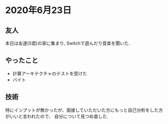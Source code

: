 # 2020年6月23日
## 友人
本日は友達(S君)の家に集まり, Switchで遊んだり音楽を聞いた.
## やったこと
- 計算アーキテクチャのテストを受けた
- バイト
## 技術
特にインプットが無かったが、面接していただいた方にもっと自己分析をした方がいいと言われたので、
自分について見つめ直した.
